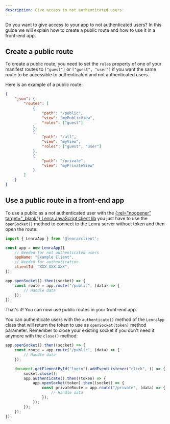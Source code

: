 ```yaml
---
description: Give access to not authenticated users.
---
```


Do you want to give access to your app to not authenticated users?
In this guide we will explain how to create a public route and how to use it in a front-end app.

## Create a public route

To create a public route, you need to set the `roles` property of one of your manifest routes to `["guest"]` or `["guest", "user"]` if you want the same route to be accessible to authenticated and not authenticated users.

Here is an example of a public route:

```json
{
	"json": {
		"routes": [
			{
				"path": "/public",
				"view": "myPublicView",
				"roles": ["guest"]
			},
			{
				"path": "/all",
				"view": "myView",
				"roles": ["guest", "user"]
			},
			{
				"path": "/private",
				"view": "myPrivateView"
			}
		]
	}
}
```

## Use a public route in a front-end app

To use a public as a not authenticated user with the [{:rel="noopener" target="_blank"} Lenra JavaScript client lib](https://github.com/lenra-io/client-lib-js) you just have to use the `openSocket()` method to connect to the Lenra server without token and then open the route:

```js
import { LenraApp } from '@lenra/client';

const app = new LenraApp({
	// Needed for not authenticated users
	appName: "Example Client",
	// Needed for authentication
	clientId: "XXX-XXX-XXX",
});

app.openSocket().then((socket) => {
	const route = app.route("/public", (data) => {
		// Handle data
	});
});
```

That's it! You can now use public routes in your front-end app.

You can authenticate users with the `authenticate()` method of the `LenraApp` class that will return the token to use as `openSocket(token)` method parameter.
Remember to close your existing socket if you don't need it anymore with the `close()` method:

```js
app.openSocket().then((socket) => {
	const route = app.route("/public", (data) => {
		// Handle data
	});

	document.getElementById("login").addEventListener("click", () => {
		socket.close();
		app.authenticate().then((token) => {
			app.openSocket(token).then((socket) => {
				const privateRoute = app.route("/private", (data) => {
					// Handle data
				});
			});
		});
	});
});
```
